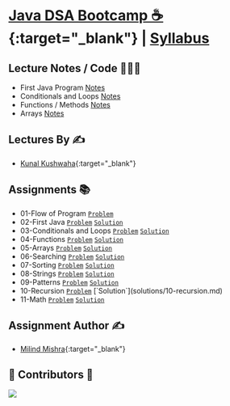 # [Java DSA Bootcamp ☕️](https://github.com/kunal-kushwaha/DSA-Bootcamp-Java){:target="_blank"} | [Syllabus](syllabus.md)

## Lecture Notes / Code 👨🏻‍💻

- First Java Program [Notes](lectures/first-java-program.md)
- Conditionals and Loops [Notes](lectures/conditionals-loops.md)
- Functions / Methods [Notes](lectures/methods.md)
- Arrays [Notes](lectures/arrays.md)

## Lectures By ✍️

- [Kunal Kushwaha](https://github.com/kunal-kushwaha){:target="_blank"}

## Assignments 📚

- 01-Flow of Program [`Problem`](assignments/01-flow-of-program.md) 
- 02-First Java [`Problem`](assignments/2-first-java.md) [`Solution`](solutions/02-first-java.md)
- 03-Conditionals and Loops [`Problem`](assignments/03-conditionals-loops.md) [`Solution`](solutions/03-conditionals-loops.md)
- 04-Functions [`Problem`](assignments/04-functions.md) [`Solution`](solutions/04-functions.md)
- 05-Arrays [`Problem`](assignments/05-arrays.md) [`Solution`](solutions/05-arrays.md)
- 06-Searching [`Problem`](assignments/06-searching.md) [`Solution`](solutions/06-searching.md)
- 07-Sorting [`Problem`](assignments/07-sorting.md) [`Solution`](solutions/07-sorting.md)
- 08-Strings [`Problem`](assignments/08-strings.md) [`Solution`](solutions/08-strings.md)
- 09-Patterns [`Problem`](assignments/09-patterns.md) [`Solution`](solutions/09-patterns.md)
- 10-Recursion [`Problem`](assignments/10-recur`ion.md) [`Solution`](solutions/10-recursion.md)
- 11-Math [`Problem`](assignments/11-math.md) [`Solution`](solutions/11-math.md)


## Assignment Author ✍️

- [Milind Mishra](https://milind.bio.link){:target="_blank"}

## 🚨 Contributors 🚨

<a href="https://github.com/thatbeautifuldream/java-dsa-bootcamp/graphs/contributors">
  <img src="https://contrib.rocks/image?repo=thatbeautifuldream/java-dsa-bootcamp" />
</a>

